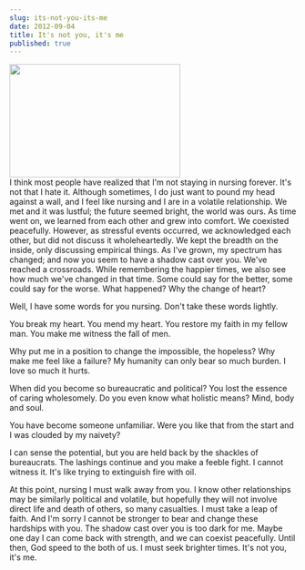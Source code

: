 ```yaml
---
slug: its-not-you-its-me
date: 2012-09-04
title: It's not you, it's me
published: true
---
```

<a href="https://aladywithalamp.files.wordpress.com/2012/09/light-in-darkness1.jpg"><img class="aligncenter size-medium wp-image-539" title="Light in Darkness" src="https://aladywithalamp.files.wordpress.com/2012/09/light-in-darkness1.jpg?w=300" alt="" width="300" height="199" /></a><br/>
I think most people have realized that I'm not staying in nursing forever. It's not that I hate it. Although sometimes, I do just want to pound my head against a wall, and I feel like nursing and I are in a volatile relationship. We met and it was lustful; the future seemed bright, the world was ours. As time went on, we learned from each other and grew into comfort. We coexisted peacefully. However, as stressful events occurred, we acknowledged each other, but did not discuss it wholeheartedly. We kept the breadth on the inside, only discussing empirical things. As I've grown, my spectrum has changed; and now you seem to have a shadow cast over you. We've reached a crossroads. While remembering the happier times, we also see how much we've changed in that time. Some could say for the better, some could say for the worse. What happened? Why the change of heart?

Well, I have some words for you nursing. Don't take these words lightly.

You break my heart. You mend my heart. You restore my faith in my fellow man. You make me witness the fall of men.

Why put me in a position to change the impossible, the hopeless? Why make me feel like a failure? My humanity can only bear so much burden. I love so much it hurts.

When did you become so bureaucratic and political? You lost the essence of caring wholesomely. Do you even know what holistic means? Mind, body and soul.

You have become someone unfamiliar. Were you like that from the start and I was clouded by my naivety?

I can sense the potential, but you are held back by the shackles of bureaucrats. The lashings continue and you make a feeble fight. I cannot witness it. It's like trying to extinguish fire with oil.

At this point, nursing I must walk away from you. I know other relationships may be similarly political and volatile, but hopefully they will not involve direct life and death of others, so many casualties. I must take a leap of faith. And I'm sorry I cannot be stronger to bear and change these hardships with you. The shadow cast over you is too dark for me. Maybe one day I can come back with strength, and we can coexist peacefully. Until then, God speed to the both of us. I must seek brighter times. It's not you, it's me.

